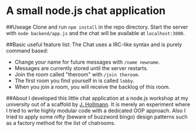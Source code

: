 # A small node.js chat application

##Useage
Clone and run `npm install` in the repo directory.
Start the server with `node backend/app.js` and the chat will be available at `localhost:3000`.

##Basic useful feature list:
The Chat uses a IRC-like syntax and is purely command based:

 * Change your name for future messages with `/name newname`.
 * Messages are currently stored until the server restarts.
 * Join the room called "theroom" with `/join theroom`.
 * The first room you find yourself in is called `lobby`.
 * When you join a room, you will receive the backlog of this room.
 
##About
I developed this little chat application at a node.js workshop at my university out of a scaffold by [J. Hollmann](https://github.com/nerdbeere/nodejs-2014-chat).
It is merely an experiment where I tried to write highly modular code with a dedicated OOP approach. Also I tried to apply some nifty (beware of buzzword bingo) design patterns such as a factory method for the list of chatrooms.
